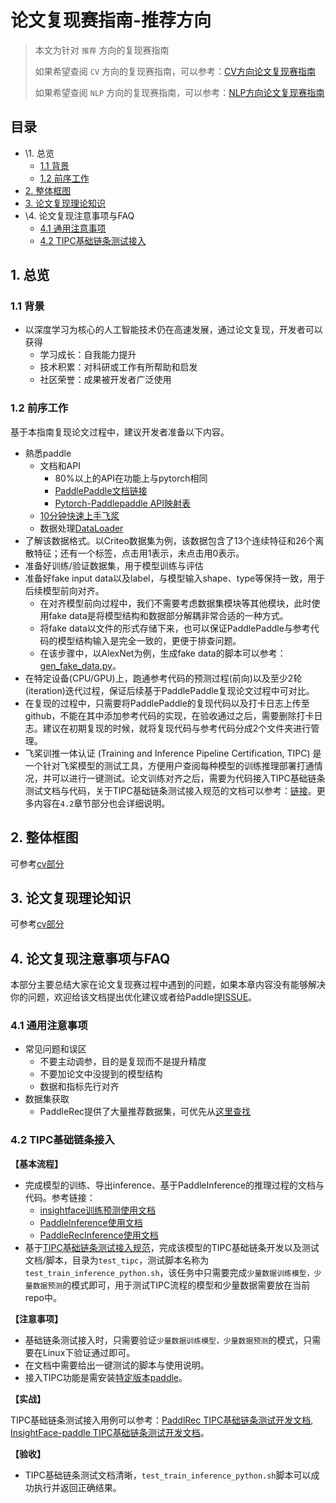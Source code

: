 # 论文复现赛指南-推荐方向

> 本文为针对 `推荐` 方向的复现赛指南
>
> 如果希望查阅 `CV` 方向的复现赛指南，可以参考：[CV方向论文复现赛指南](https://github.com/PaddlePaddle/models/blob/release/2.2/docs/lwfx/ArticleReproduction_CV.md)
>
> 如果希望查阅 `NLP` 方向的复现赛指南，可以参考：[NLP方向论文复现赛指南](https://github.com/PaddlePaddle/models/blob/release/2.2/docs/lwfx/ArticleReproduction_NLP.md)

## 目录

- \1. 总览
  - [1.1 背景](https://github.com/PaddlePaddle/models/blob/release/2.2/docs/lwfx/ArticleReproduction_REC.md#1.1)
  - [1.2 前序工作](https://github.com/PaddlePaddle/models/blob/release/2.2/docs/lwfx/ArticleReproduction_REC.md#1.2)
- [2. 整体框图](https://github.com/PaddlePaddle/models/blob/release/2.2/docs/lwfx/ArticleReproduction_REC.md#2)
- [3. 论文复现理论知识](https://github.com/PaddlePaddle/models/blob/release/2.2/docs/lwfx/ArticleReproduction_REC.md#3)
- \4. 论文复现注意事项与FAQ
  - [4.1 通用注意事项](https://github.com/PaddlePaddle/models/blob/release/2.2/docs/lwfx/ArticleReproduction_REC.md#4.0)
  - [4.2 TIPC基础链条测试接入](https://github.com/PaddlePaddle/models/blob/release/2.2/docs/lwfx/ArticleReproduction_REC.md#4.1)



## 1. 总览



### 1.1 背景

- 以深度学习为核心的人工智能技术仍在高速发展，通过论文复现，开发者可以获得
  - 学习成长：自我能力提升
  - 技术积累：对科研或工作有所帮助和启发
  - 社区荣誉：成果被开发者广泛使用



### 1.2 前序工作

基于本指南复现论文过程中，建议开发者准备以下内容。

- 熟悉paddle
  - 文档和API
    - 80%以上的API在功能上与pytorch相同
    - [PaddlePaddle文档链接](https://www.paddlepaddle.org.cn/documentation/docs/zh/guides/index_cn.html)
    - [Pytorch-Paddlepaddle API映射表](https://www.paddlepaddle.org.cn/documentation/docs/zh/guides/08_api_mapping/pytorch_api_mapping_cn.html)
  - [10分钟快速上手飞浆](https://www.paddlepaddle.org.cn/documentation/docs/zh/guides/02_paddle2.0_develop/01_quick_start_cn.html)
  - 数据处理[DataLoader](https://www.paddlepaddle.org.cn/documentation/docs/zh/develop/api/paddle/io/DataLoader_cn.html)
- 了解该数据格式。以Criteo数据集为例，该数据包含了13个连续特征和26个离散特征；还有一个标签，点击用1表示，未点击用0表示。
- 准备好训练/验证数据集，用于模型训练与评估
- 准备好fake input data以及label，与模型输入shape、type等保持一致，用于后续模型前向对齐。
  - 在对齐模型前向过程中，我们不需要考虑数据集模块等其他模块，此时使用fake data是将模型结构和数据部分解耦非常合适的一种方式。
  - 将fake data以文件的形式存储下来，也可以保证PaddlePaddle与参考代码的模型结构输入是完全一致的，更便于排查问题。
  - 在该步骤中，以AlexNet为例，生成fake data的脚本可以参考：[gen_fake_data.py](https://github.com/littletomatodonkey/AlexNet-Prod/blob/master/pipeline/fake_data/gen_fake_data.py)。
- 在特定设备(CPU/GPU)上，跑通参考代码的预测过程(前向)以及至少2轮(iteration)迭代过程，保证后续基于PaddlePaddle复现论文过程中可对比。
- 在复现的过程中，只需要将PaddlePaddle的复现代码以及打卡日志上传至github，不能在其中添加参考代码的实现，在验收通过之后，需要删除打卡日志。建议在初期复现的时候，就将复现代码与参考代码分成2个文件夹进行管理。
- 飞桨训推一体认证 (Training and Inference Pipeline Certification, TIPC) 是一个针对飞桨模型的测试工具，方便用户查阅每种模型的训练推理部署打通情况，并可以进行一键测试。论文训练对齐之后，需要为代码接入TIPC基础链条测试文档与代码，关于TIPC基础链条测试接入规范的文档可以参考：[链接](https://github.com/PaddlePaddle/models/blob/tipc/docs/tipc_test/development_specification_docs/train_infer_python.md)。更多内容在`4.2`章节部分也会详细说明。



## 2. 整体框图

可参考[cv部分](https://github.com/PaddlePaddle/models/blob/tipc/docs/lwfx/ThesisReproduction_CV.md)



## 3. 论文复现理论知识

可参考[cv部分](https://github.com/PaddlePaddle/models/blob/tipc/docs/lwfx/ThesisReproduction_CV.md)



## 4. 论文复现注意事项与FAQ

本部分主要总结大家在论文复现赛过程中遇到的问题，如果本章内容没有能够解决你的问题，欢迎给该文档提出优化建议或者给Paddle提[ISSUE](https://github.com/PaddlePaddle/Paddle/issues/new/choose)。



### 4.1 通用注意事项

- 常见问题和误区
  - 不要主动调参，目的是复现而不是提升精度
  - 不要加论文中没提到的模型结构
  - 数据和指标先行对齐
- 数据集获取
  - PaddleRec提供了大量推荐数据集，可优先从[这里查找](https://github.com/PaddlePaddle/PaddleRec/tree/master/datasets)



### 4.2 TIPC基础链条接入

**【基本流程】**

- 完成模型的训练、导出inference、基于PaddleInference的推理过程的文档与代码。参考链接：
  - [insightface训练预测使用文档](https://github.com/deepinsight/insightface/blob/master/recognition/arcface_paddle/README_cn.md)
  - [PaddleInference使用文档](https://www.paddlepaddle.org.cn/documentation/docs/zh/guides/05_inference_deployment/inference/inference_cn.html)
  - [PaddleRecInference使用文档](https://github.com/PaddlePaddle/PaddleRec/blob/master/doc/inference.md)
- 基于[TIPC基础链条测试接入规范](https://github.com/PaddlePaddle/models/blob/tipc/docs/tipc_test/development_specification_docs/train_infer_python.md)，完成该模型的TIPC基础链条开发以及测试文档/脚本，目录为`test_tipc`，测试脚本名称为`test_train_inference_python.sh`，该任务中只需要完成`少量数据训练模型，少量数据预测`的模式即可，用于测试TIPC流程的模型和少量数据需要放在当前repo中。

**【注意事项】**

- 基础链条测试接入时，只需要验证`少量数据训练模型，少量数据预测`的模式，只需要在Linux下验证通过即可。
- 在文档中需要给出一键测试的脚本与使用说明。
- 接入TIPC功能是需安装[特定版本paddle](https://paddleinference.paddlepaddle.org.cn/master/user_guides/download_lib.html#python)。

**【实战】**

TIPC基础链条测试接入用例可以参考：[PaddlRec TIPC基础链条测试开发文档](https://github.com/PaddlePaddle/PaddleRec/tree/master/test_tipc), [InsightFace-paddle TIPC基础链条测试开发文档](https://github.com/deepinsight/insightface/blob/master/recognition/arcface_paddle/test_tipc/readme.md)。

**【验收】**

- TIPC基础链条测试文档清晰，`test_train_inference_python.sh`脚本可以成功执行并返回正确结果。